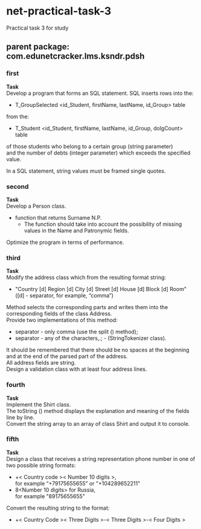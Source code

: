 # net-practical-task-3
Practical task 3 for study

## parent package: com.edunetcracker.lms.ksndr.pdsh

### first
**Task**  
Develop a program that forms an SQL statement.
SQL inserts rows into the:

  - T_GroupSelected <id_Student, firstName, lastName, id_Group> table

from the:

  - T_Student <id_Student, firstName, lastName, id_Group, dolgCount> table  

of those students who belong to a certain group (string parameter)  
and the number of debts (integer parameter) which exceeds the specified value.

In a SQL statement, string values must be framed single quotes.

### second
**Task**  
Develop a Person class.
- function that returns Surname N.P. 
    - The function should take into account the possibility of missing values in the Name and Patronymic fields. 

Optimize the program in terms of performance.

### third
**Task**  
Modify the address class which from the resulting format string:

- "Country [d] Region [d] City [d] Street [d] House [d] Block [d] Room"   
([d] - separator, for example, “comma”) 

Method selects the corresponding parts and writes them into the corresponding fields of the class Address.  
Provide two implementations of this method:
 - separator - only comma (use the split () method);
 - separator - any of the characters,.; - (StringTokenizer class).
 
It should be remembered that there should be no spaces at the beginning and at the end of the parsed part of the address.  
All address fields are string.  
Design a validation class with at least four address lines.

### fourth
**Task**  
Implement the Shirt class.  
The toString () method displays the explanation and meaning of the fields line by line.  
Convert the string array to an array of class Shirt and output it to
console.

### fifth
**Task**  
Design a class that receives a string representation
phone number in one of two possible string formats:
- +< Country code >< Number 10 digits >,  
for example “+79175655655” or "+104289652211"
- 8<Number 10 digits> for Russia,  
for example "89175655655"

Convert the resulting string to the format:
- +< Country Code >< Three Digits >-< Three Digits >-< Four Digits >
